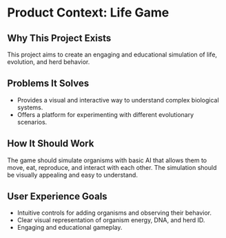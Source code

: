 # Product Context: Life Game

## Why This Project Exists
This project aims to create an engaging and educational simulation of life, evolution, and herd behavior.

## Problems It Solves
- Provides a visual and interactive way to understand complex biological systems.
- Offers a platform for experimenting with different evolutionary scenarios.

## How It Should Work
The game should simulate organisms with basic AI that allows them to move, eat, reproduce, and interact with each other. The simulation should be visually appealing and easy to understand.

## User Experience Goals
- Intuitive controls for adding organisms and observing their behavior.
- Clear visual representation of organism energy, DNA, and herd ID.
- Engaging and educational gameplay.
